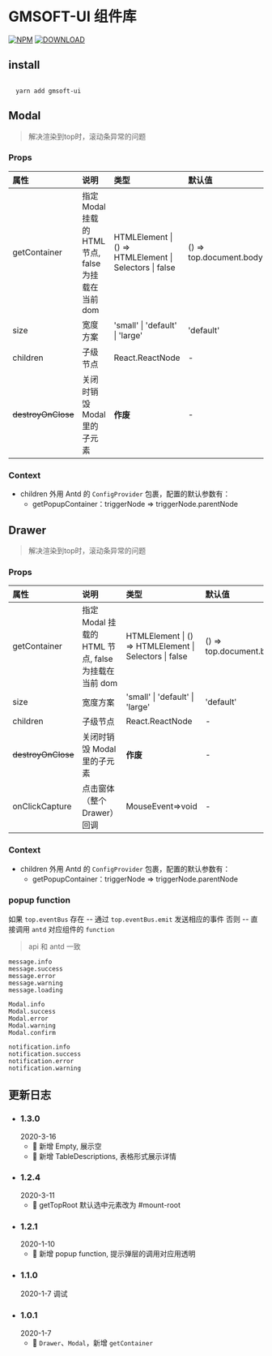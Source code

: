 # GMSOFT-UI 组件库  

[![NPM](https://img.shields.io/npm/v/gmsoft-ui.svg)](https://www.npmjs.com/package/ui)
[![DOWNLOAD](https://img.shields.io/npm/dt/gmsoft-ui.svg)](https://www.npmjs.com/package/gmsoft-ui)
## install

```

  yarn add gmsoft-ui

```

## Modal 

> 解决渲染到top时，滚动条异常的问题

### Props  

| 属性               | 说明                                                | 类型                                                   | 默认值                  |  版本 |
| :----------------- | :-------------------------------------------------- | :----------------------------------------------------- | :---------------------- | ----: |
| getContainer       | 指定 Modal 挂载的 HTML 节点, false 为挂载在当前 dom | HTMLElement \| () => HTMLElement \| Selectors \| false | () => top.document.body | 1.0.1 |
| size               | 宽度方案                                            | 'small' \| 'default' \| 'large'                        | 'default'               | 1.0.0 |
| children           | 子级节点                                            | React.ReactNode                                        | -                       | 1.0.0 |
| ~~destroyOnClose~~ | 关闭时销毁 Modal 里的子元素                         | **作废**                                               | -                       | 1.0.0 |
### Context  

 - children 外用 Antd 的 ```ConfigProvider``` 包裹，配置的默认参数有：
    - getPopupContainer：triggerNode => triggerNode.parentNode  
    

## Drawer 

> 解决渲染到top时，滚动条异常的问题

### Props  

| 属性               | 说明                                                | 类型                                                   | 默认值                  |  版本 |
| :----------------- | :-------------------------------------------------- | :----------------------------------------------------- | :---------------------- | ----: |
| getContainer       | 指定 Modal 挂载的 HTML 节点, false 为挂载在当前 dom | HTMLElement \| () => HTMLElement \| Selectors \| false | () => top.document.body | 1.0.1 |
| size               | 宽度方案                                            | 'small' \| 'default' \| 'large'                        | 'default'               | 1.0.0 |
| children           | 子级节点                                            | React.ReactNode                                        | -                       | 1.0.0 |
| ~~destroyOnClose~~ | 关闭时销毁 Modal 里的子元素                         | **作废**                                               | -                       | 1.0.0 |
| onClickCapture     | 点击窗体（整个Drawer）回调                          | MouseEvent=>void                                       | -                       | 1.0.0 |
### Context  

 - children 外用 Antd 的 ```ConfigProvider``` 包裹，配置的默认参数有：
    - getPopupContainer：triggerNode => triggerNode.parentNode  
  

### popup function
如果 `top.eventBus` 存在
-- 通过 `top.eventBus.emit` 发送相应的事件
否则
-- 直接调用 `antd` 对应组件的 `function`

> api 和 antd 一致

```
message.info
message.success
message.error
message.warning
message.loading

Modal.info
Modal.success
Modal.error
Modal.warning
Modal.confirm

notification.info
notification.success
notification.error
notification.warning
```



## 更新日志  


- ### 1.3.0 
  2020-3-16
  - 🌟 新增 Empty, 展示空
  - 🌟 新增 TableDescriptions, 表格形式展示详情
- ### 1.2.4 
  2020-3-11
  - 🐞 getTopRoot 默认选中元素改为 #mount-root
- ### 1.2.1 
  2020-1-10
  - 🌟 新增 popup function, 提示弹层的调用对应用透明
- ### 1.1.0  
  2020-1-7
  调试  
- ### 1.0.1  
  2020-1-7      
  - 🌟 ```Drawer```、```Modal```，新增 ```getContainer```